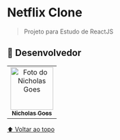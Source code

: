 # Netflix Clone

> Projeto para Estudo de ReactJS

## 🤝 Desenvolvedor

<table>
  <tr>
  <td align="center">
      <a href="https://github.com/Nicholas-Goes">
        <img src="https://avatars3.githubusercontent.com/Nicholas-Goes" width="100px;" alt="Foto do Nicholas Goes"/><br>
        <sub>
          <b>Nicholas Goes</b>
        </sub>
      </a>
    </td>
  </tr>
</table>


[⬆ Voltar ao topo]()<br>